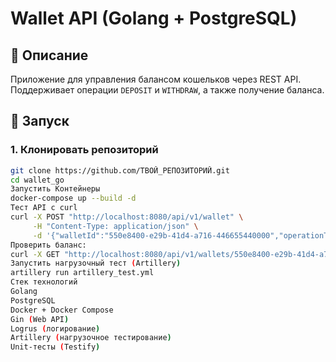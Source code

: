 # Wallet API (Golang + PostgreSQL)

## 📌 Описание
Приложение для управления балансом кошельков через REST API.  
Поддерживает операции `DEPOSIT` и `WITHDRAW`, а также получение баланса.

## 🚀 Запуск
### 1. Клонировать репозиторий
```bash
git clone https://github.com/ТВОЙ_РЕПОЗИТОРИЙ.git
cd wallet_go
Запустить Контейнеры 
docker-compose up --build -d
Тест API с curl
curl -X POST "http://localhost:8080/api/v1/wallet" \
     -H "Content-Type: application/json" \
     -d '{"walletId":"550e8400-e29b-41d4-a716-446655440000","operationType":"DEPOSIT","amount":1000}'
Проверить баланс:
curl -X GET "http://localhost:8080/api/v1/wallets/550e8400-e29b-41d4-a716-446655440000"
Запустить нагрузочный тест (Artillery)
artillery run artillery_test.yml
Стек технологий
Golang
PostgreSQL
Docker + Docker Compose
Gin (Web API)
Logrus (логирование)
Artillery (нагрузочное тестирование)
Unit-тесты (Testify)
